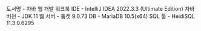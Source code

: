 도서명 - 자바 웹 개발 워크북
IDE - IntelliJ IDEA 2022.3.3 (Ultimate Edition)
자바 버전 - JDK 11
웹 서버 - 톰캣 9.0.73
DB - MariaDB 10.5(x64)
SQL 툴 - HeidiSQL 11.3.0.6295
